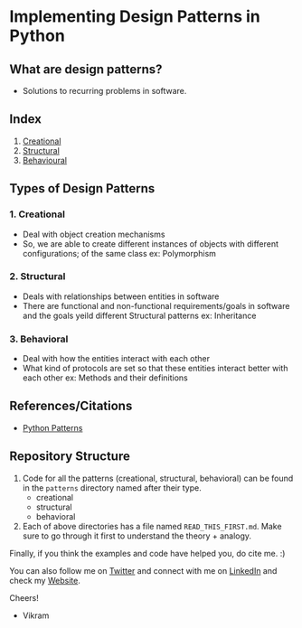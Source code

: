 # Implementing Design Patterns in Python

## What are design patterns?
- Solutions to recurring problems in software.

## Index
1. [Creational](patterns/creational)
2. [Structural](patterns/structural)
3. [Behavioural](patterns/behavioral)

## Types of Design Patterns
### 1. Creational
- Deal with object creation mechanisms
- So, we are able to create different instances of objects with different configurations; of the same class
ex: Polymorphism

### 2. Structural
- Deals with relationships between entities in software
- There are functional and non-functional requirements/goals in software and the goals yeild different Structural patterns
ex: Inheritance

### 3. Behavioral
- Deal with how the entities interact with each other
- What kind of protocols are set so that these entities interact better with each other
ex: Methods and their definitions

## References/Citations
- [Python Patterns](https://github.com/faif/python-patterns)

## Repository Structure
1. Code for all the patterns (creational, structural, behavioral) can be found 
in the `patterns` directory named after their type.
    - creational
    - structural
    - behavioral
2. Each of above directories has a file named `READ_THIS_FIRST.md`. Make sure to 
go through it first to understand the theory + analogy.

Finally, if you think the examples and code have helped you, do cite me. :) 

You can also follow me on [Twitter](https://twitter.com/vikramriyer) and connect with me
on [LinkedIn](https://linkedin.com/in/vikramriyer) and check my [Website](https://vikramriyer.github.io).

Cheers!
- Vikram
